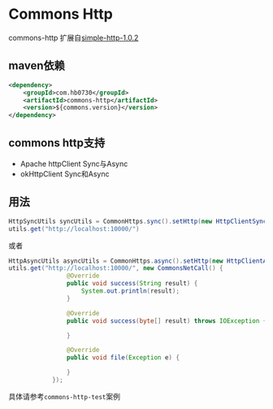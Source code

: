 # Commons Http 
commons-http 扩展自[simple-http-1.0.2](https://github.com/xkcoding/simple-http)
## maven依赖
```xml
<dependency>
    <groupId>com.hb0730</groupId>
    <artifactId>commons-http</artifactId>
    <version>${commons.version}</version>
</dependency>
```
## commons http支持
+ Apache httpClient Sync与Async
+ okHttpClient Sync和Async

## 用法
```java
HttpSyncUtils syncUtils = CommonHttps.sync().setHttp(new HttpClientSyncImpl());
utils.get("http://localhost:10000/")
```
或者
```java
HttpAsyncUtils asyncUtils = CommonHttps.async().setHttp(new HttpClientAsyncImpl());
utils.get("http://localhost:10000/", new CommonsNetCall() {
                @Override
                public void success(String result) {
                    System.out.println(result);
                }

                @Override
                public void success(byte[] result) throws IOException {

                }

                @Override
                public void file(Exception e) {

                }
            });
```
具体请参考`commons-http-test`案例
